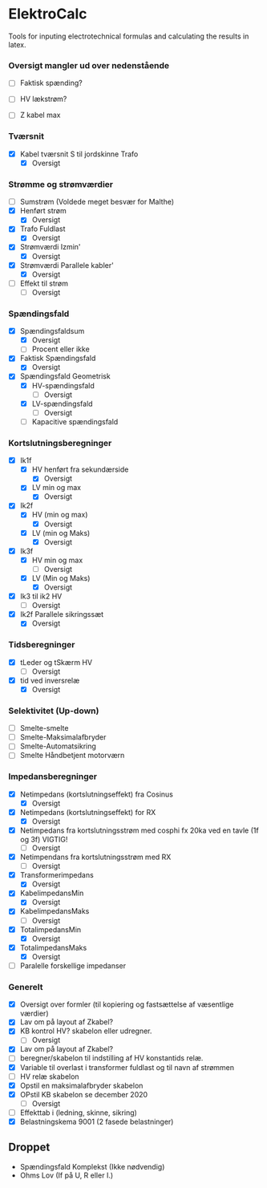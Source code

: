 # ElektroCalc
Tools for inputing electrotechnical formulas and calculating the results in latex.

### Oversigt mangler ud over nedenstående
- [ ] Faktisk spænding?
- [ ] HV lækstrøm?
- [ ] Z kabel max


### Tværsnit
- [x] Kabel tværsnit S til jordskinne Trafo
	- [x] Oversigt

### Strømme og strømværdier
- [ ] Sumstrøm (Voldede meget besvær for Malthe)
- [x] Henført strøm
	- [x] Oversigt
- [x] Trafo Fuldlast
	- [x] Oversigt
- [x] Strømværdi Izmin'
	- [x] Oversigt
- [x] Strømværdi Parallele kabler'
	- [x] Oversigt
- [ ] Effekt til strøm
	- [ ] Oversigt

### Spændingsfald
- [x] Spændingsfaldsum
	- [x] Oversigt
	- [ ] Procent eller ikke
- [x] Faktisk Spændingsfald
	- [x] Oversigt
- [x]  Spændingsfald Geometrisk
	- [x] HV-spændingsfald
		- [ ] Oversigt
	- [x] LV-spændingsfald
		- [ ] Oversigt
	- [ ] Kapacitive spændingsfald

### Kortslutningsberegninger
- [x] Ik1f
	- [x] HV henført fra sekundærside
		- [x] Oversigt
	- [x] LV min og max
		- [x] Oversigt
- [x] Ik2f
	- [x] HV (min og max)
		- [x] Oversigt
	- [x] LV (min og Maks)
		- [x] Oversigt
- [x] Ik3f
	- [x] HV min og max
		- [ ] Oversigt
	- [x] LV (Min og Maks)
		- [x] Oversigt
- [x] Ik3 til ik2 HV
	- [ ] Oversigt
- [x] Ik2f Parallele sikringssæt
	- [x] Oversigt

### Tidsberegninger
- [x]  tLeder og tSkærm HV
	- [ ] Oversigt
- [x] tid ved inversrelæ
	- [x] Oversigt

### Selektivitet (Up-down)
- [ ] Smelte-smelte
- [ ] Smelte-Maksimalafbryder
- [ ] Smelte-Automatsikring
- [ ] Smelte Håndbetjent motorværn

### Impedansberegninger
- [x] Netimpedans (kortslutningseffekt) fra Cosinus 
	- [x] Oversigt
- [x] Netimpedans (kortslutningseffekt) for RX
	- [x] Oversigt
- [x] Netimpedans fra kortslutningsstrøm med cosphi fx 20ka ved en tavle (1f og 3f) VIGTIG!
	- [ ] Oversigt
- [x] Netimpendans fra kortslutningsstrøm med RX
	- [ ] Oversigt
- [x] Transformerimpedans
	- [x] Oversigt
- [x] KabelimpedansMin
	- [x] Oversigt
- [x] KabelimpedansMaks
	- [ ] Oversigt
- [x] TotalimpedansMin
	- [x] Oversigt
- [x] TotalimpedansMaks
	- [x] Oversigt
- [ ] Paralelle forskellige impedanser

### Generelt
- [x] Oversigt over formler (til kopiering og fastsættelse af væsentlige værdier)
- [x] Lav om på layout af Zkabel?
- [x] KB kontrol HV? skabelon eller udregner.
	- [ ] Oversigt
- [x] Lav om på layout af Zkabel?
- [ ] beregner/skabelon til indstilling af HV konstantids relæ.
- [x] Variable til overlast i transformer fuldlast og til navn af strømmen
- [ ] HV relæ skabelon
- [x] Opstil en maksimalafbryder skabelon
- [x]  OPstil KB skabelon se december 2020
	- [ ] Oversigt
- [ ] Effekttab i (ledning, skinne, sikring)
- [x] Belastningskema 9001 (2 fasede belastninger)

## Droppet
- Spændingsfald Komplekst (Ikke nødvendig)
- Ohms Lov (If på U, R eller I.)